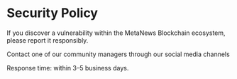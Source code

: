 # Security Policy

If you discover a vulnerability within the MetaNews Blockchain ecosystem, please report it responsibly.

Contact one of our community managers through our social media channels

Response time: within 3–5 business days.

